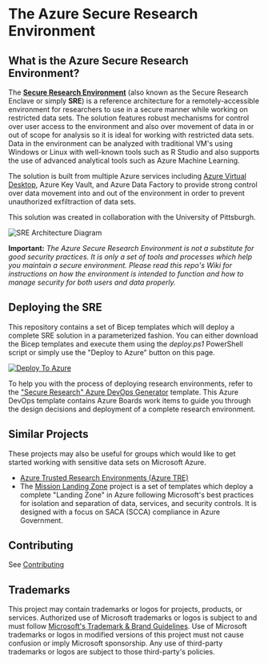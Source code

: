 # The Azure Secure Research Environment

## What is the Azure Secure Research Environment?

The [**Secure Research Environment**](https://docs.microsoft.com/azure/architecture/example-scenario/ai/secure-compute-for-research) (also known as the Secure Research Enclave or simply **SRE**) is a reference architecture for a remotely-accessible environment for researchers to use in a secure manner while working on restricted data sets.  The solution features robust mechanisms for control over user access to the environment and also over movement of data in or out of scope for analysis so it is ideal for working with restricted data sets. Data in the environment can be analyzed with traditional VM's using Windows or Linux with well-known tools such as R Studio and also supports the use of advanced analytical tools such as Azure Machine Learning.

The solution is built from multiple Azure services including [Azure Virtual Desktop](https://azure.microsoft.com/services/virtual-desktop/), Azure Key Vault, and Azure Data Factory to provide strong control over data movement into and out of the environment in order to prevent unauthorized exfiltraction of data sets.

This solution was created in collaboration with the University of Pittsburgh.

![SRE Architecture Diagram](https://docs.microsoft.com/azure/architecture/example-scenario/ai/media/secure-research-env.png)

**Important:**  *The Azure Secure Research Environment is not a substitute for good security practices. It is only a set of tools and processes which help you maintain a secure environment. Please read this repo's Wiki for instructions on how the environment is intended to function and how to manage security for both users and data properly.*

## Deploying the SRE

This repository contains a set of Bicep templates which will deploy a complete SRE solution in a parameterized fashion. You can either download the Bicep templates and execute them using the *deploy.ps1* PowerShell script or simply use the "Deploy to Azure" button on this page.

[![Deploy To Azure](https://docs.microsoft.com/azure/templates/media/deploy-to-azure.svg)](https://portal.azure.com/#blade/Microsoft_Azure_CreateUIDef/CustomDeploymentBlade/uri/https%3A%2F%2Fraw.githubusercontent.com%2FMicrosoft%2FAzure-SRE%2Fmain%2Farm_templates%2Fazuredeploy.json/createUIDefinitionUri/https%3A%2F%2Fraw.githubusercontent.com%2FMicrosoft%2FAzure-SRE%2Fmain%2Farm_templates%2FmainUiDefinition.json)

To help you with the process of deploying research environments, refer to the ["Secure Research" Azure DevOps Generator](https://azuredevopsdemogenerator.azurewebsites.net/?name=secresearch) template. This Azure DevOps template contains Azure Boards work items to guide you through the design decisions and deployment of a complete research environment.

## Similar Projects

These projects may also be useful for groups which would like to get started working with sensitive data sets on Microsoft Azure.

- [Azure Trusted Research Environments (Azure TRE)](https://microsoft.github.io/AzureTRE)
- The [Mission Landing Zone](https://github.com/Azure/MissionLZ) project is a set of templates which deploy a complete "Landing Zone" in Azure following Microsoft's best practices for isolation and separation of data, services, and security controls. It is designed with a focus on SACA (SCCA) compliance in Azure Government.

## Contributing

See [Contributing](CONTRIBUTING.md)

## Trademarks

This project may contain trademarks or logos for projects, products, or services. Authorized use of Microsoft trademarks or logos is subject to and must follow [Microsoft's Trademark & Brand Guidelines](https://www.microsoft.com/legal/intellectualproperty/trademarks/usage/general). Use of Microsoft trademarks or logos in modified versions of this project must not cause confusion or imply Microsoft sponsorship. Any use of third-party trademarks or logos are subject to those third-party's policies.
